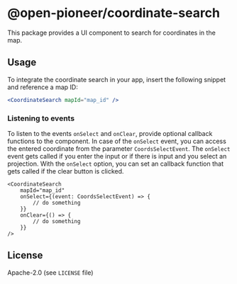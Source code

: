 # @open-pioneer/coordinate-search

This package provides a UI component to search for coordinates in the map.

## Usage

To integrate the coordinate search in your app, insert the following snippet and reference a map ID:

```jsx
<CoordinateSearch mapId="map_id" />
```

### Listening to events

To listen to the events `onSelect` and `onClear`, provide optional callback functions to the component.
In case of the `onSelect` event, you can access the entered coordinate from the parameter `CoordsSelectEvent`. The `onSelect` event gets called if you enter the input or if there is input and you select an projection.
With the `onSelect` option, you can set an callback function that gets called if the clear button is clicked.

```tsx
<CoordinateSearch
    mapId="map_id"
    onSelect={(event: CoordsSelectEvent) => {
        // do something
    }}
    onClear={() => {
        // do something
    }}
/>
```

## License

Apache-2.0 (see `LICENSE` file)
